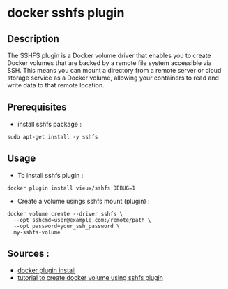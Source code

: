 # docker sshfs plugin

## Description 

The SSHFS plugin is a Docker volume driver that enables you to create Docker volumes that are backed by a remote file system accessible via SSH. This means you can mount a directory from a remote server or cloud storage service as a Docker volume, allowing your containers to read and write data to that remote location.

## Prerequisites 

- install sshfs package :
```
sudo apt-get install -y sshfs
```

## Usage

- To install sshfs plugin : 
```
docker plugin install vieux/sshfs DEBUG=1
```

- Create a volume usings sshfs mount (plugin) :
```
docker volume create --driver sshfs \
  --opt sshcmd=user@example.com:/remote/path \
  --opt password=your_ssh_password \
  my-sshfs-volume
```

## Sources :

- [docker plugin install](https://docs.docker.com/reference/cli/docker/plugin/install/)
- [tutorial to create docker volume using sshfs plugin](https://labex.io/tutorials/docker-how-to-create-a-docker-volume-using-the-sshfs-plugin-411525)